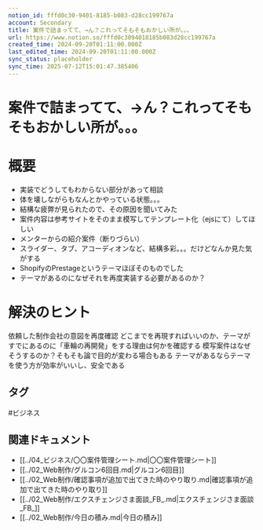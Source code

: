```yaml
---
notion_id: fffd0c30-9401-8185-b083-d28cc199767a
account: Secondary
title: 案件で詰まってて、→ん？これってそもそもおかしい所が。。。
url: https://www.notion.so/fffd0c3094018185b083d28cc199767a
created_time: 2024-09-20T01:11:00.000Z
last_edited_time: 2024-09-20T01:11:00.000Z
sync_status: placeholder
sync_time: 2025-07-12T15:01:47.385406
---
```

# 案件で詰まってて、→ん？これってそもそもおかしい所が。。。

# 概要
- 実装でどうしてもわからない部分があって相談
- 体を壊しながらもなんとかやっている状態。。。
- 結構な疲弊が見られたので、その原因を聞いてみた
- 案件内容は参考サイトをそのまま模写してテンプレート化（ejsにて）してほしい
- メンターからの紹介案件（断りづらい）
- スライダー、タブ、アコーディオンなど、結構多彩。。。だけどなんか見た気がする
- ShopifyのPrestageというテーマほぼそのものでした
- テーマがあるのになぜそれを再度実装する必要があるのか？
# 解決のヒント
依頼した制作会社の意図を再度確認
どこまでを再現すればいいのか、テーマがすでにあるのに「車輪の再開発」をする理由は何かを確認する
模写案件はなぜそうするのか？そもそも論で目的が変わる場合もある
テーマがあるならテーマを使う方が効率がいいし、安全である

## タグ

#ビジネス 

## 関連ドキュメント

- [[../04_ビジネス/〇〇案件管理シート.md|〇〇案件管理シート]]
- [[../02_Web制作/グルコン6回目.md|グルコン6回目]]
- [[../02_Web制作/確認事項が追加で出てきた時のやり取り.md|確認事項が追加で出てきた時のやり取り]]
- [[../02_Web制作/エクスチェンジさま面談_FB_.md|エクスチェンジさま面談_FB_]]
- [[../02_Web制作/今日の積み.md|今日の積み]]
